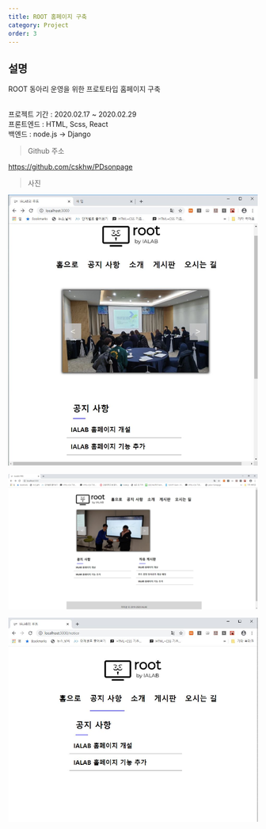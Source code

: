 ```yaml
---
title: ROOT 홈페이지 구축
category: Project
order: 3
---
```


## 설명

ROOT 동아리 운영을 위한 프로토타입 홈페이지 구축<br><br>

프로젝트 기간 : 2020.02.17 ~ 2020.02.29<br>
프론트엔드 : HTML, Scss, React<br>
백엔드 : node.js -> Django<br>


> Github 주소

<a href="https://github.com/cskhw/PDsonpage">https://github.com/cskhw/PDsonpage<a>
<br>

>사진

<img src="/images/project/pdson/1.jpg" alt="pdson1"><br>

<img src="/images/project/pdson/2.jpg" alt="pdson2"><br>

<img src="/images/project/pdson/3.jpg" alt="pdson3"><br>
